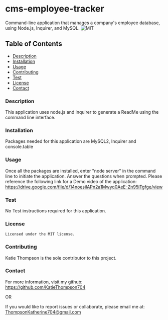 # cms-employee-tracker

Command-line application that manages a company's employee database, using Node.js, Inquirer, and MySQL.
![MIT](https://img.shields.io/badge/license-MIT-blue)

## Table of Contents

- [Description](#description)
- [Installation](#installation)
- [Usage](#usage)
- [Contributing](#contributing)
- [Test](#test)
- [License](#license)
- [Contact](#contact)

### Description

This application uses node.js and inquirer to generate a ReadMe using the command line interface.

### Installation

Packages needed for this application are MySQL2, Inquirer and console.table

### Usage

Once all the packages are installed, enter "node server" in the command line to initiate the application. Answer the questions when prompted.
Please reference the following link for a Demo video of the application: https://drive.google.com/file/d/14noesilAPn2a1Mwyq0AeE-Zn95iTgfge/view

### Test

No Test instructions required for this application.

### License

    Licensed under the MIT license.

### Contributing

Katie Thompson is the sole contributor to this project.

### Contact

For more information, visit my github: https://github.com/KatieThompson704

OR

If you would like to report issues or collaborate, please email me at: [ThompsonKatherine704@gmail.com](mailto:ThompsonKatherine704@gmail.com)

